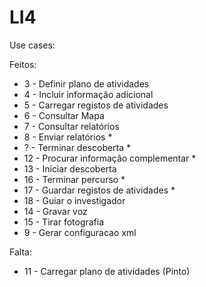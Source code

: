 # LI4
Use cases:

Feitos:
* 3 - Definir plano de atividades
* 4 - Incluir informação adicional
* 5 - Carregar registos de atividades
* 6 - Consultar Mapa
* 7 - Consultar relatórios
* 8 - Enviar relatórios *
* ? - Terminar descoberta *
* 12 - Procurar informação complementar *
* 13 - Iniciar descoberta
* 16 - Terminar percurso *
* 17 - Guardar registos de atividades *
* 18 - Guiar o investigador
* 14 - Gravar voz
* 15 - Tirar fotografia
* 9 - Gerar configuracao xml

Falta:
* 11 - Carregar plano de atividades (Pinto)
